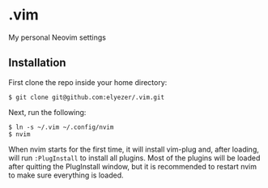 .vim
====

My personal Neovim settings

Installation
------------

First clone the repo inside your home directory:

```console
$ git clone git@github.com:elyezer/.vim.git
```

Next, run the following:

```console
$ ln -s ~/.vim ~/.config/nvim
$ nvim
```

When nvim starts for the first time, it will install vim-plug and, after
loading, will run `:PlugInstall` to install all plugins. Most of the plugins
will be loaded after quitting the PlugInstall window, but it is recommended to
restart nvim to make sure everything is loaded.
